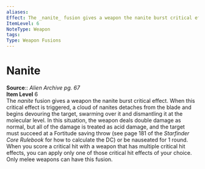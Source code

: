 ```yaml
---
aliases: 
Effect: The _nanite_ fusion gives a weapon the nanite burst critical effect. When this critical effect is triggered, a cloud of nanites detaches from the blade and begins devouring the target, swarming over it and dismantling it at the molecular level. In this situation, the weapon deals double damage as normal, but all of the damage is treated as acid damage, and the target must succeed at a Fortitude saving throw (see page 181 of the _Starfinder Core Rulebook_ for how to calculate the DC) or be nauseated for 1 round. When you score a critical hit with a weapon that has multiple critical hit effects, you can apply only one of those critical hit effects of your choice. Only melee weapons can have this fusion.
ItemLevel: 6
NoteType: Weapon
tags: 
Type: Weapon Fusions
---
```


# Nanite

**Source**:: _Alien Archive pg. 67_  
**Item Level** 6  
The _nanite_ fusion gives a weapon the nanite burst critical effect. When this critical effect is triggered, a cloud of nanites detaches from the blade and begins devouring the target, swarming over it and dismantling it at the molecular level. In this situation, the weapon deals double damage as normal, but all of the damage is treated as acid damage, and the target must succeed at a Fortitude saving throw (see page 181 of the _Starfinder Core Rulebook_ for how to calculate the DC) or be nauseated for 1 round. When you score a critical hit with a weapon that has multiple critical hit effects, you can apply only one of those critical hit effects of your choice. Only melee weapons can have this fusion.
